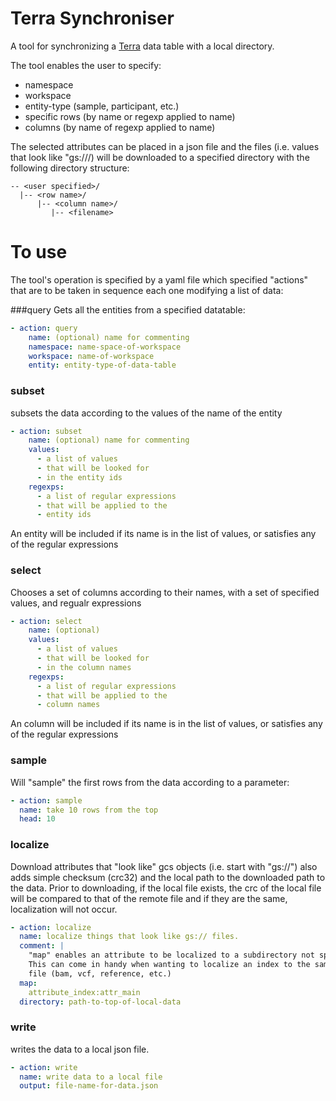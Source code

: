# Terra Synchroniser
A tool for synchronizing a [Terra](https://app.terra.bio) data table with a local directory.

The tool enables the user to specify:
- namespace 
- workspace
- entity-type (sample, participant, etc.)
- specific rows (by name or regexp applied to name)
- columns (by name of regexp applied to name)

The selected attributes can be placed in a json file and the files 
(i.e. values that look like "gs://<bucket>/<something>) will be downloaded to a specified directory with the following
directory structure:
```
-- <user specified>/
  |-- <row name>/
      |-- <column name>/
         |-- <filename>
```


# To use
The tool's operation is specified by a yaml file which specified "actions" that are to be taken in 
sequence each one modifying a list of data:

###query
Gets all the entities from a specified datatable:
```yaml
- action: query 
    name: (optional) name for commenting
    namespace: name-space-of-workspace
    workspace: name-of-workspace
    entity: entity-type-of-data-table
```

### subset
subsets the data according to the values of the name of the entity
```yaml
- action: subset 
    name: (optional) name for commenting
    values:
      - a list of values 
      - that will be looked for
      - in the entity ids
    regexps:
      - a list of regular expressions
      - that will be applied to the 
      - entity ids   
```
An entity will be included if its name is in the list of values, or 
satisfies any of the regular expressions

### select
Chooses a set of columns according to their names, with a set of specified values, and regualr expressions
```yaml
- action: select 
    name: (optional) 
    values:
      - a list of values 
      - that will be looked for
      - in the column names
    regexps:
      - a list of regular expressions
      - that will be applied to the 
      - column names   
```
An column will be included if its name is in the list of values, or 
satisfies any of the regular expressions

### sample
Will "sample" the first rows from the data according to a parameter:
```yaml
- action: sample
  name: take 10 rows from the top
  head: 10
```
### localize
Download attributes that "look like" gcs objects (i.e. start with "gs://")
also adds simple checksum (crc32) and the local path to the downloaded path to the data. 
Prior to downloading, if the local file exists, the crc of the local file will be compared 
to that of the remote file and if they are the same, localization will not occur. 
```yaml
- action: localize
  name: localize things that look like gs:// files. 
  comment: |
    "map" enables an attribute to be localized to a subdirectory not specified by it's name. 
    This can come in handy when wanting to localize an index to the same subdir as a main 
    file (bam, vcf, reference, etc.)
  map:
    attribute_index:attr_main
  directory: path-to-top-of-local-data
```

### write
writes the data to a local json file.
```yaml
- action: write
  name: write data to a local file
  output: file-name-for-data.json
```






